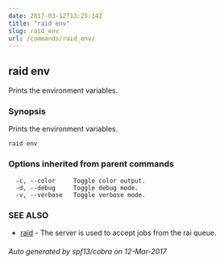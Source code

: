 ```yaml
---
date: 2017-03-12T13:25:14Z
title: "raid env"
slug: raid_env
url: /commands/raid_env/
---
```

## raid env

Prints the environment variables.

### Synopsis


Prints the environment variables.

```
raid env
```

### Options inherited from parent commands

```
  -c, --color     Toggle color output.
  -d, --debug     Toggle debug mode.
  -v, --verbose   Toggle verbose mode.
```

### SEE ALSO
* [raid](/commands/raid/)	 - The server is used to accept jobs from the rai queue.

###### Auto generated by spf13/cobra on 12-Mar-2017

